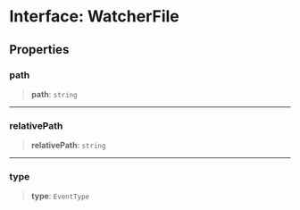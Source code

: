 # Interface: WatcherFile

## Properties

### path

> **path**: `string`

---

### relativePath

> **relativePath**: `string`

---

### type

> **type**: `EventType`
